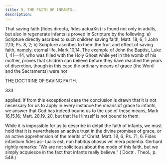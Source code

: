 ```yaml
---
title: 9. THE FAITH OF INFANTS.
description: 
---
```


That saving faith (fides directa, fides actuaXis) is found not only in adults, but also in regenerate infants is proved in Scripture by the following: a) Scripture directly ascribes to such children saving faith, Matt. 18, 6; 1 John 2,13; Ps. 8, 2; b) Scripture ascribes to them the fruit and effect of saving faith, namely, eternal life, Mark 10,14. The example of John the Baptist, Luke 1, 41—44, who was filled with the Holy Ghost while yet in the womb of his mother, proves that children can believe before they have reached the years of discretion, though in this case the ordinary means of grace (the Word and the Sacraments) were not 



THE DOCTRINE OF SAVING FAITH. 


333 


applied. If from this exceptional case the conclusion is drawn that it is not necessary for us to apply in every instance the means of grace to infants, we answer that God has indeed bound us to the use of these means, Mark 16,15.16; Matt. 28,19. 20, but that He Himself is not bound to them. 

While it is impossible for us to describe in detail the faith of infants, we must hold that it is nevertheless an active trust in the divine promises of grace, or an active apprehension of the merits of Christ, Matt. 18, 6; Ps. 71, 6. Fides infantium fides ac- tualis est, non habitus otiosus vel mera potentia. Gerhard rightly remarks: “We are not solicitous about the mode of this faith, but we simply acquiesce in the fact that infants really believe.” ( Doctr . Theol., p. 549.) 
